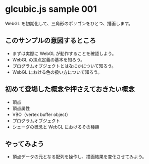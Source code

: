 # glcubic.js sample 001

WebGL を初期化して、三角形のポリゴンをひとつ、描画します。

## このサンプルの意図するところ

* まずは実際に WebGL が動作することを確認しよう。
* WebGL の頂点定義の基本を知ろう。
* プログラムオブジェクトとはなにかについて知ろう。
* WebGL における色の扱い方について知ろう。

## 初めて登場した概念や押さえておきたい概念

* 頂点
* 頂点属性
* VBO（vertex buffer object）
* プログラムオブジェクト
* シェーダの概念と WebGL におけるその種類

## やってみよう

* 頂点データの元となる配列を操作し、描画結果を変化させてみよう。

